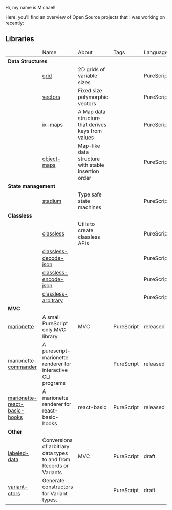 Hi, my name is Michael!

Here' you'll find an overview of Open Source projects that I was working on recently:

## Libraries

<table>
  <thead>
    <tr></tr>
    <tr>
      <td></td>
      <td>Name</td>
      <td>About</td>
      <td>Tags</td>
      <td>Language</td>
      <td>Status</td>
    </tr>
  </thead>
  <tbody>
    <tr>
      <td colspan=6><b>Data Structures</b></td>
    <tr>
    <tr></tr>
    <tr>
      <td></td>
      <td><a href="https://github.com/thought2/purescript-grid">grid</a></td>
      <td>2D grids of variable sizes</td>
      <td></td>
      <td>PureScript</td>
      <td>draft</td>
    </tr>
    <tr></tr>
    <tr>
      <td></td>
      <td><a href="https://github.com/thought2/purescript-vectors">vectors</a></td>
      <td>Fixed size polymorphic vectors</td>
      <td></td>
      <td>PureScript</td>
      <td>released</td>
    </tr>
    <tr></tr>
    <tr>
      <td></td>
      <td><a href="https://github.com/thought2/purescript-ix-maps">ix-maps</a></td>
      <td>A Map data structure that derives keys from values</td>
      <td></td>
      <td>PureScript</td>
      <td>draft</td>
    </tr>
    <tr></tr>
    <tr>
      <td></td>
      <td><a href="https://github.com/thought2/purescript-object-maps">object-maps</a></td>
      <td>Map-like data structure with stable insertion order</td>
      <td></td>
      <td>PureScript</td>
      <td>released</td>
    </tr>
    <tr>
      <td colspan=6><b>State management</b></td>
    <tr>
    <tr></tr>
    <tr>
      <td></td>
      <td><a href="https://github.com/thought2/purescript-stadium">stadium</a></td>
      <td>Type safe state machines</td>
      <td></td>
      <td>PureScript</td>
      <td>draft</td>
    </tr>
    <tr>
      <td colspan=5><b>Classless</b></td>
    <tr>
    <tr>
      <td></td>
      <td><a href="https://github.com/thought2/purescript-classless">classless</a></td>
      <td>Utils to create classless APIs</td>
      <td></td>
      <td>PureScript</td>
      <td>released</td>
    </tr>
    <tr></tr>
    <tr>
      <td></td>
      <td><a href="https://github.com/thought2/purescript-classless-decode-json">classless-decode-json</a></td>
      <td></td>
      <td></td>
      <td>PureScript</td>
      <td>released</td>
    </tr>
    <tr></tr>
    <tr>
      <td></td>
      <td><a href="https://github.com/thought2/purescript-classless-encode-json">classless-encode-json</a></td>
      <td></td>
      <td></td>
      <td>PureScript</td>
      <td>released</td>
    </tr>
    <tr></tr>
    <tr>
      <td></td>
      <td><a href="https://github.com/thought2/purescript-classless-arbitrary">classless-arbitrary</a></td>
      <td></td>
      <td></td>
      <td>PureScript</td>
      <td>released</td>
    </tr>
    <tr></tr>
    <tr>
      <td colspan=5><b>MVC</b></td>
    <tr>
    <tr></tr>
    <tr>
      <td><a href="https://github.com/thought2/purescript-marionette">marionette</a></td>
      <td>A small PureScript only MVC library</td>
      <td>MVC</td>
      <td>PureScript</td>
      <td>released</td>
    </tr>
    <tr></tr>
    <tr>
      <td><a href="https://github.com/thought2/purescript-marionette-commander">marionette-commander</a></td>
      <td>A purescript-marionette renderer for interactive CLI programs</td>
      <td></td>
      <td>PureScript</td>
      <td>released</td>
    </tr>
    <tr></tr>
    <tr>
      <td><a href="https://github.com/thought2/purescript-marionette-react-basic-hooks">marionette-react-basic-hooks</a></td>
      <td>A marionette renderer for react-basic-hooks</td>
      <td>react-basic</td>
      <td>PureScript</td>
      <td>released</td>
    </tr>
    <tr></tr>
    <tr>
      <td colspan=5><b>Other</b></td>
    <tr>
    <tr></tr>
    <tr>
      <td><a href="https://github.com/thought2/purescript-labeled-data">labeled-data</a></td>
      <td>Conversions of arbitrary data types to and from Records or Variants</td>
      <td>MVC</td>
      <td>PureScript</td>
      <td>draft</td>
    </tr>
    <tr></tr>
    <tr>
      <td><a href="https://github.com/thought2/purescript-variant-ctors">variant-ctors</a></td>
      <td>Generate constructors for Variant types.</td>
      <td></td>
      <td>PureScript</td>
      <td>draft</td>
    </tr>
  </tbody>
</table>
